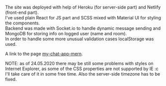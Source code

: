 The site was deployed with help of Heroku (for server-side part) and Netlify (front-end part).\
I've used plain React for JS part and SCSS mixed with Material UI for styling the components.\
Backend was made with Socket.io to handle dynamic message sending and MongoDB for storing info on logged user (name and room).\
In order to handle some more unusual validation cases localStorage was used.

A link to the page [my-chat-app-mern](https://5eca8ae5c16d84315c50e04b--stupefied-roentgen-fe808d.netlify.app/).

NOTE: as of 24.05.2020 there may be still some problems with styles on Internet Explorer, as some of the CSS properties are not supported by IE :c I'll take care of it in some free time. Also the server-side timezone has to be fixed.
